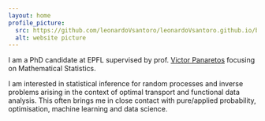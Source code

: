 ```yaml
---
layout: home
profile_picture:
  src: https://github.com/leonardoVsantoro/leonardoVsantoro.github.io/blob/master/assets/img/profile_picture.jpg
  alt: website picture
---
```


<p>
  I am a PhD candidate at EPFL supervised by prof. <a href="https://people.epfl.ch/victor.panaretos">Victor Panaretos</a> focusing on Mathematical Statistics.
<p>
    
<p>
I am interested in statistical inference for random processes and inverse problems arising in the context of optimal transport and functional data analysis. 
This often brings me in close contact with pure/applied probability, optimisation, machine learning and data science.
</p>
